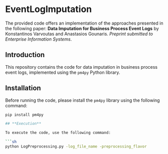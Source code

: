 # EventLogImputation

The provided code offers an implementation of the approaches presented in the following paper: 
**Data Imputation for Business Process Event Logs** by Konstantinos Varvoutas and Anastasios Gounaris. *Preprint submitted to Enterprise Information Systems*.

## Introduction

This repository contains the code for data imputation in business process event logs, implemented using the `pm4py` Python library.

## Installation

Before running the code, please install the `pm4py` library using the following command:

```sh
pip install pm4py

## **Execution**

To execute the code, use the following command:

```sh
python LogPreprocessing.py -log_file_name -preprocessing_flavor



